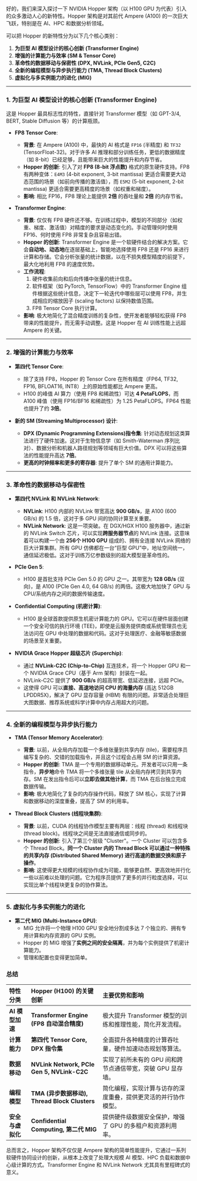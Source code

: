 好的，我们来深入探讨一下 NVIDIA Hopper 架构（以 H100 GPU 为代表）引入的众多激动人心的新特性。Hopper 架构是对其前代 Ampere (A100) 的一次巨大飞跃，特别是在 AI、HPC 和数据分析领域。

可以把 Hopper 的新特性分为以下几个核心类别：

1.  **为巨型 AI 模型设计的核心创新 (Transformer Engine)**
2.  **增强的计算能力与效率 (SM & Tensor Core)**
3.  **革命性的数据移动与保密性 (DPX, NVLink, PCIe Gen5, C2C)**
4.  **全新的编程模型与异步执行能力 (TMA, Thread Block Clusters)**
5.  **虚拟化与多实例能力的进化 (MIG)**

---

### 1. 为巨型 AI 模型设计的核心创新 (Transformer Engine)

这是 Hopper 最具标志性的特性，直接针对 Transformer 模型（如 GPT-3/4, BERT, Stable Diffusion 等）的计算瓶颈。

*   **FP8 Tensor Core**:
    *   **背景**: 在 Ampere (A100) 中，最快的 AI 格式是 `FP16` (半精度) 和 `TF32` (TensorFloat-32)。对于许多 AI 推理和部分训练任务，更低的数据精度（如 8-bit）已经足够，且能带来巨大的性能提升和内存节省。
    *   **Hopper 的创新**: 引入了对 **FP8 (8-bit 浮点数)** 格式的原生硬件支持。FP8 有两种变体：`E4M3` (4-bit exponent, 3-bit mantissa) 更适合需要更大动态范围的场景（如前向传播的激活值），而 `E5M2` (5-bit exponent, 2-bit mantissa) 更适合需要更高精度的场景（如权重和梯度）。
    *   **影响**: 相比 FP16，FP8 理论上能提供 **2倍** 的吞吐量和 **2倍** 的内存节省。

*   **Transformer Engine**:
    *   **背景**: 仅仅有 FP8 硬件还不够。在训练过程中，模型的不同部分（如权重、梯度、激活值）对精度的要求是动态变化的。手动管理何时使用 FP16、何时使用 FP8 非常复杂且容易出错。
    *   **Hopper 的创新**: Transformer Engine 是一个软硬件结合的解决方案。它会**自动地、动态地**在逐层基础上，智能地选择使用 FP8 还是 FP16 来进行计算和存储。它会分析张量的统计数据，以在不损失模型精度的前提下，最大化地利用 FP8 的速度优势。
    *   **工作流程**:
        1.  硬件收集前向和后向传播中张量的统计信息。
        2.  软件框架（如 PyTorch, TensorFlow）中的 Transformer Engine 组件根据这些统计信息，决定下一轮迭代中哪些层可以使用 FP8，并生成相应的缩放因子 (scaling factors) 以保持数值范围。
        3.  FP8 Tensor Core 执行计算。
    *   **影响**: 极大地简化了混合精度训练的复杂性，使开发者能够轻松获得 FP8 带来的性能提升，而无需手动调整。这是 Hopper 在 AI 训练性能上远超 Ampere 的关键。

---

### 2. 增强的计算能力与效率

*   **第四代 Tensor Core**:
    *   除了支持 FP8，Hopper 的 Tensor Core 在所有精度（FP64, TF32, FP16, BFLOAT16, INT8）上的原始性能都比 Ampere 更高。
    *   H100 的峰值 AI 算力（使用 FP8 和稀疏性）可达 **4 PetaFLOPS**，而 A100 峰值（使用 FP16/BF16 和稀疏性）为 1.25 PetaFLOPS。FP64 性能也提升了约 **3倍**。

*   **新的 SM (Streaming Multiprocessor) 设计**:
    *   **DPX (Dynamic Programming Extensions)指令集**: 针对动态规划这类算法进行了硬件加速。这对于生物信息学（如 Smith-Waterman 序列比对）、数据分析和机器人路径规划等领域有巨大价值。DPX 可以将这些算法的性能提升高达 **7倍**。
    *   **更高的时钟频率和更多的寄存器**: 提升了单个 SM 的通用计算能力。

---

### 3. 革命性的数据移动与保密性

*   **第四代 NVLink 和 NVLink Network**:
    *   **NVLink**: H100 内部的 NVLink 带宽高达 **900 GB/s**，是 A100 (600 GB/s) 的 1.5 倍，这对于多 GPU 间的协同计算至关重要。
    *   **NVLink Network**: 这是一项突破。在 DGX/HGX H100 服务器中，通过新的 NVLink Switch 芯片，可以实现**跨服务器节点**的 NVLink 连接。这意味着可以构建一个由 **256个 H100 GPU** 组成的、拥有全连接 NVLink 网络的巨大计算集群。所有 GPU 仿佛都在一台“巨型 GPU”中，地址空间统一，通信延迟极低。这对于训练万亿参数级别的超大模型是革命性的。

*   **PCIe Gen 5**:
    *   H100 是首批支持 PCIe Gen 5.0 的 GPU 之一。其带宽为 **128 GB/s** (双向)，是 A100 (PCIe Gen 4.0, 64 GB/s) 的两倍。这极大地加快了 GPU 与 CPU/系统内存之间的数据传输速度。

*   **Confidential Computing (机密计算)**:
    *   H100 是全球首款提供原生机密计算能力的 GPU。它可以在硬件层面创建一个安全可信的执行环境 (TEE)，即使是云服务提供商或系统管理员也无法访问在 GPU 中处理的数据和代码。这对于处理医疗、金融等敏感数据的场景至关重要。

*   **NVIDIA Grace Hopper 超级芯片 (Superchip)**:
    *   通过 **NVLink-C2C (Chip-to-Chip)** 互连技术，将一个 Hopper GPU 和一个 NVIDIA Grace CPU（基于 Arm 架构）封装在一起。
    *   NVLink-C2C 提供了 **900 GB/s** 的超高带宽、低延迟连接，远超 PCIe。
    *   这使得 GPU 可以**直接、高速地访问 CPU 的海量内存** (高达 512GB LPDDR5X)，解决了 GPU 显存容量 (HBM) 有限的问题。非常适合处理巨大图数据、推荐系统或科学计算中内存占用超大的问题。

---

### 4. 全新的编程模型与异步执行能力

*   **TMA (Tensor Memory Accelerator)**:
    *   **背景**: 以前，从全局内存加载一个多维张量到共享内存 (tile)，需要程序员编写复杂的、交错的加载指令，并且这个过程会占用 SM 的计算资源。
    *   **Hopper 的创新**: TMA 是一个专用的数据移动单元。开发者可以只用一条指令，**异步地**命令 TMA 将一个多维张量 tile 从全局内存拷贝到共享内存。SM 在发出指令后可以**立即去做其他计算**，而 TMA 在后台独立完成数据传输。
    *   **影响**: 极大地简化了复杂的内存操作代码，释放了 SM 核心，实现了计算和数据移动的深度重叠，提高了 SM 的利用率。

*   **Thread Block Clusters (线程块集群)**:
    *   **背景**: 以前，CUDA 的线程协作模型主要有两层：线程 (thread) 和线程块 (thread block)。线程块之间是无法直接通信或同步的。
    *   **Hopper 的创新**: 引入了第三个层级 "Cluster"。一个 Cluster 可以包含多个 Thread Block。**同一个 Cluster 内的 Thread Block 可以通过一种特殊的共享内存 (Distributed Shared Memory) 进行高速的数据交换和原子操作**。
    *   **影响**: 这使得更大规模的线程协作成为可能，能够更自然、更高效地并行化一些以前难以处理的问题。它为程序员提供了更多的并行粒度选择，可以实现比单个线程块更复杂的协作算法。

---

### 5. 虚拟化与多实例能力的进化

*   **第二代 MIG (Multi-Instance GPU)**:
    *   MIG 允许将一个物理 H100 GPU 安全地分割成多达 7 个独立的、拥有专用计算和内存资源的 GPU 实例。
    *   Hopper 的 MIG 增强了**实例之间的安全隔离**，并为每个实例提供了机密计算能力。
    *   管理和配置也变得更加简单。

### 总结

| 特性分类 | Hopper (H100) 的关键创新 | 主要优势和影响 |
| :--- | :--- | :--- |
| **AI 模型加速** | **Transformer Engine (FP8 自动混合精度)** | 极大提升 Transformer 模型的训练和推理性能，简化开发流程。 |
| **计算能力** | **第四代 Tensor Core, DPX 指令集** | 全面提升各种精度的计算吞吐量，硬件加速动态规划等算法。 |
| **数据移动** | **NVLink Network, PCIe Gen 5, NVLink-C2C** | 实现了前所未有的 GPU 间和跨节点通信带宽，突破 GPU 显存墙。 |
| **编程模型** | **TMA (异步数据移动), Thread Block Clusters** | 简化编程，实现计算与访存的深度重叠，提供更灵活的并行协作模型。 |
| **安全与虚拟化** | **Confidential Computing, 第二代 MIG** | 提供硬件级数据安全保护，增强了 GPU 的多租户和资源利用率。 |

总而言之，Hopper 架构不仅仅是 Ampere 架构的简单性能提升，它通过一系列软硬件协同设计的创新，从根本上改变了处理大规模 AI 模型、HPC 负载和数据中心级计算的方式。Transformer Engine 和 NVLink Network 尤其具有里程碑式的意义。